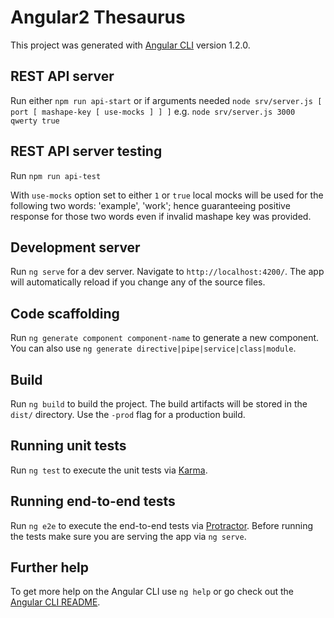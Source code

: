 # Angular2 Thesaurus

This project was generated with [Angular CLI](https://github.com/angular/angular-cli) version 1.2.0.

## REST API server

Run either `npm run api-start` or if arguments needed `node srv/server.js [ port [ mashape-key [ use-mocks ] ] ]` e.g. `node srv/server.js 3000 qwerty true`

## REST API server testing

Run `npm run api-test`

With `use-mocks` option set to either `1` or `true` local mocks will be used for the following two words: 'example', 'work';
hence guaranteeing positive response for those two words even if invalid mashape key was provided.

## Development server

Run `ng serve` for a dev server. Navigate to `http://localhost:4200/`. The app will automatically reload if you change any of the source files.

## Code scaffolding

Run `ng generate component component-name` to generate a new component. You can also use `ng generate directive|pipe|service|class|module`.

## Build

Run `ng build` to build the project. The build artifacts will be stored in the `dist/` directory. Use the `-prod` flag for a production build.

## Running unit tests

Run `ng test` to execute the unit tests via [Karma](https://karma-runner.github.io).

## Running end-to-end tests

Run `ng e2e` to execute the end-to-end tests via [Protractor](http://www.protractortest.org/).
Before running the tests make sure you are serving the app via `ng serve`.

## Further help

To get more help on the Angular CLI use `ng help` or go check out the [Angular CLI README](https://github.com/angular/angular-cli/blob/master/README.md).
